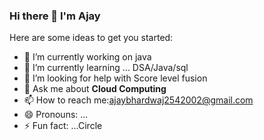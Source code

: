 ### Hi there 👋 I'm Ajay


Here are some ideas to get you started:

- 🔭 I’m currently working on java
- 🌱 I’m currently learning ... DSA/Java/sql
- 🤔 I’m looking for help with Score level fusion 
- 💬 Ask me about **Cloud Computing**
- 📫 How to reach me:ajaybhardwaj2542002@gmail.com
- 😄 Pronouns: ...
- ⚡ Fun fact: ...Circle

